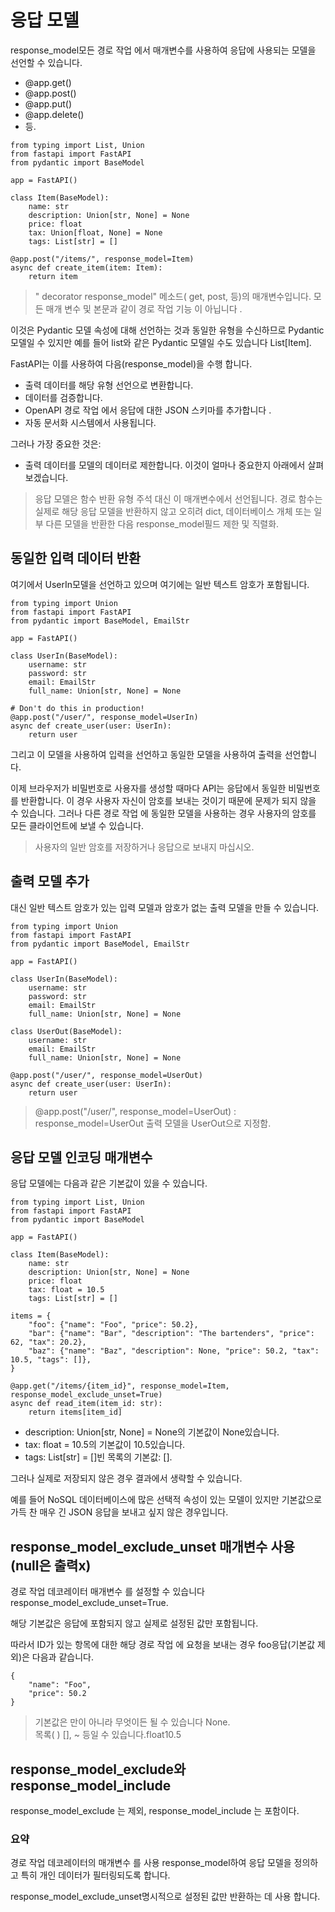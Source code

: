 # 응답 모델

response_model모든 경로 작업 에서 매개변수를 사용하여 응답에 사용되는 모델을 선언할 수 있습니다.

- @app.get()
- @app.post()
- @app.put()
- @app.delete()
- 등.

```
from typing import List, Union
from fastapi import FastAPI
from pydantic import BaseModel

app = FastAPI()

class Item(BaseModel):
    name: str
    description: Union[str, None] = None
    price: float
    tax: Union[float, None] = None
    tags: List[str] = []

@app.post("/items/", response_model=Item)
async def create_item(item: Item):
    return item
```
> " decorator response_model" 메소드( get, post, 등)의 매개변수입니다. 모든 매개 변수 및 본문과 같이 경로 작업 기능 이 아닙니다 .

이것은 Pydantic 모델 속성에 대해 선언하는 것과 동일한 유형을 수신하므로 Pydantic 모델일 수 있지만 예를 들어 list와 같은 Pydantic 모델일 수도 있습니다 List[Item].

FastAPI는 이를 사용하여 다음(response_model)을 수행 합니다.

- 출력 데이터를 해당 유형 선언으로 변환합니다.
- 데이터를 검증합니다.
- OpenAPI 경로 작업 에서 응답에 대한 JSON 스키마를 추가합니다 .
- 자동 문서화 시스템에서 사용됩니다.

그러나 가장 중요한 것은:
- 출력 데이터를 모델의 데이터로 제한합니다. 이것이 얼마나 중요한지 아래에서 살펴보겠습니다.
> 응답 모델은 함수 반환 유형 주석 대신 이 매개변수에서 선언됩니다. 경로 함수는 실제로 해당 응답 모델을 반환하지 않고 오히려 dict, 데이터베이스 개체 또는 일부 다른 모델을 반환한 다음 response_model필드 제한 및 직렬화.

## 동일한 입력 데이터 반환

여기에서 UserIn모델을 선언하고 있으며 여기에는 일반 텍스트 암호가 포함됩니다.

```
from typing import Union
from fastapi import FastAPI
from pydantic import BaseModel, EmailStr

app = FastAPI()

class UserIn(BaseModel):
    username: str
    password: str
    email: EmailStr
    full_name: Union[str, None] = None

# Don't do this in production!
@app.post("/user/", response_model=UserIn)
async def create_user(user: UserIn):
    return user
```

그리고 이 모델을 사용하여 입력을 선언하고 동일한 모델을 사용하여 출력을 선언합니다.

이제 브라우저가 비밀번호로 사용자를 생성할 때마다 API는 응답에서 동일한 비밀번호를 반환합니다.
이 경우 사용자 자신이 암호를 보내는 것이기 때문에 문제가 되지 않을 수 있습니다.
그러나 다른 경로 작업 에 동일한 모델을 사용하는 경우 사용자의 암호를 모든 클라이언트에 보낼 수 있습니다.

> 사용자의 일반 암호를 저장하거나 응답으로 보내지 마십시오.

## 출력 모델 추가

대신 일반 텍스트 암호가 있는 입력 모델과 암호가 없는 출력 모델을 만들 수 있습니다.

```
from typing import Union
from fastapi import FastAPI
from pydantic import BaseModel, EmailStr

app = FastAPI()

class UserIn(BaseModel):
    username: str
    password: str
    email: EmailStr
    full_name: Union[str, None] = None

class UserOut(BaseModel):
    username: str
    email: EmailStr
    full_name: Union[str, None] = None

@app.post("/user/", response_model=UserOut)
async def create_user(user: UserIn):
    return user
```
> @app.post("/user/", response_model=UserOut) : response_model=UserOut 출력 모델을 UserOut으로 지정함.

## 응답 모델 인코딩 매개변수

응답 모델에는 다음과 같은 기본값이 있을 수 있습니다.

```
from typing import List, Union
from fastapi import FastAPI
from pydantic import BaseModel

app = FastAPI()

class Item(BaseModel):
    name: str
    description: Union[str, None] = None
    price: float
    tax: float = 10.5
    tags: List[str] = []

items = {
    "foo": {"name": "Foo", "price": 50.2},
    "bar": {"name": "Bar", "description": "The bartenders", "price": 62, "tax": 20.2},
    "baz": {"name": "Baz", "description": None, "price": 50.2, "tax": 10.5, "tags": []},
}

@app.get("/items/{item_id}", response_model=Item, response_model_exclude_unset=True)
async def read_item(item_id: str):
    return items[item_id]
```

- description: Union[str, None] = None의 기본값이 None있습니다.
- tax: float = 10.5의 기본값이 10.5있습니다.
- tags: List[str] = []빈 목록의 기본값: [].

그러나 실제로 저장되지 않은 경우 결과에서 생략할 수 있습니다.

예를 들어 NoSQL 데이터베이스에 많은 선택적 속성이 있는 모델이 있지만 기본값으로 가득 찬 매우 긴 JSON 응답을 보내고 싶지 않은 경우입니다.

## response_model_exclude_unset 매개변수 사용 (null은 출력x)

경로 작업 데코레이터 매개변수 를 설정할 수 있습니다 response_model_exclude_unset=True.

해당 기본값은 응답에 포함되지 않고 실제로 설정된 값만 포함됩니다.

따라서 ID가 있는 항목에 대한 해당 경로 작업 에 요청을 보내는 경우 foo응답(기본값 ​​제외)은 다음과 같습니다.

```
{
    "name": "Foo",
    "price": 50.2
}
```

> 기본값은 만이 아니라 무엇이든 될 수 있습니다 None.<br>목록( ) [], ~ 등일 수 있습니다.float10.5

## response_model_exclude와 response_model_include

response_model_exclude 는 제외,
response_model_include 는 포함이다.

### 요약

경로 작업 데코레이터의 매개변수 를 사용 response_model하여 응답 모델을 정의하고 특히 개인 데이터가 필터링되도록 합니다.

response_model_exclude_unset명시적으로 설정된 값만 반환하는 데 사용 합니다.